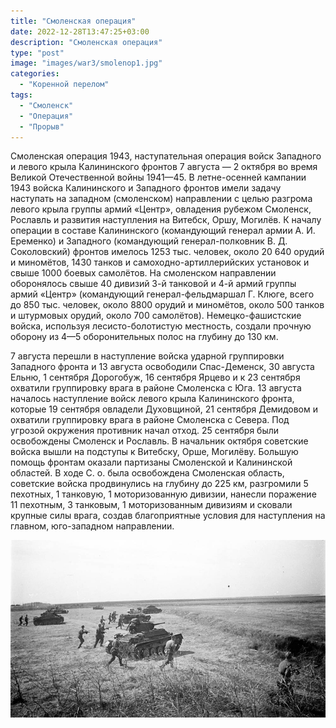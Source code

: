```yaml
---
title: "Смоленская операция"
date: 2022-12-28T13:47:25+03:00
description: "Смоленская операция"
type: "post"
image: "images/war3/smolenop1.jpg"
categories:
  - "Коренной перелом"
tags:
  - "Смоленск"
  - "Операция"
  - "Прорыв"
---
```


Смоленская операция 1943, наступательная операция войск Западного и левого крыла Калининского фронтов 7 августа — 2 октября во время Великой Отечественной войны 1941—45. В летне-осенней кампании 1943 войска Калининского и Западного фронтов имели задачу наступать на западном (смоленском) направлении с целью разгрома левого крыла группы армий «Центр», овладения рубежом Смоленск, Рославль и развития наступления на Витебск, Оршу, Могилёв. К началу операции в составе Калининского (командующий генерал армии А. И. Еременко) и Западного (командующий генерал-полковник В. Д. Соколовский) фронтов имелось 1253 тыс. человек, около 20 640 орудий и миномётов, 1430 танков и самоходно-артиллерийских установок и свыше 1000 боевых самолётов. На смоленском направлении оборонялось свыше 40 дивизий 3-й танковой и 4-й армий группы армий «Центр» (командующий генерал-фельдмаршал Г. Клюге, всего до 850 тыс. человек, около 8800 орудий и миномётов, около 500 танков и штурмовых орудий, около 700 самолётов). Немецко-фашистские войска, используя лесисто-болотистую местность, создали прочную оборону из 4—5 оборонительных полос на глубину до 130 км.

  7 августа перешли в наступление войска ударной группировки Западного фронта и 13 августа освободили Спас-Деменск, 30 августа Ельню, 1 сентября Дорогобуж, 16 сентября Ярцево и к 23 сентября охватили группировку врага в районе Смоленска с Юга. 13 августа началось наступление войск левого крыла Калининского фронта, которые 19 сентября овладели Духовщиной, 21 сентября Демидовом и охватили группировку врага в районе Смоленска с Севера. Под угрозой окружения противник начал отход. 25 сентября были освобождены Смоленск и Рославль. В начальник октября советские войска вышли на подступы к Витебску, Орше, Могилёву. Большую помощь фронтам оказали партизаны Смоленской и Калининской областей. В ходе С. о. была освобождена Смоленская область, советские войска продвинулись на глубину до 225 км, разгромили 5 пехотных, 1 танковую, 1 моторизованную дивизии, нанесли поражение 11 пехотным, 3 танковым, 1 моторизованным дивизиям и сковали крупные силы врага, создав благоприятные условия для наступления на главном, юго-западном направлении.



![](../../../images/war3/smolenop2.jpg)
